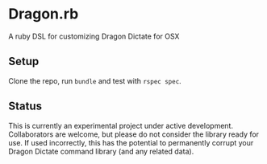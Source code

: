 # Dragon.rb
A ruby DSL for customizing Dragon Dictate for OSX

## Setup
Clone the repo, run `bundle` and test with `rspec spec`.

## Status
This is currently an experimental project under active development.
Collaborators are welcome, but please do not consider the library ready for use.
If used incorrectly, this has the potential to permanently corrupt your Dragon
Dictate command library (and any related data).
